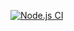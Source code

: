 <!-- Create API documentation -->
<!-- 
    Adapt post route to integrate with dev.to
 -->
<!-- 
    Create route for update projects
 -->
 [![Node.js CI](https://github.com/rodcordeiro/cordeiro-backend/actions/workflows/Create_Build.yml/badge.svg)](https://github.com/rodcordeiro/cordeiro-backend/actions/workflows/Create_Build.yml)